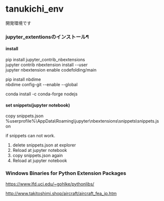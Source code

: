 # tanukichi_env
開発環境です


### jupyter_extentionsのインストール¶
#### install  
pip install jupyter_contrib_nbextensions  
jupyter contrib nbextension install --user  
jupyter nbextension enable codefolding/main  

pip install nbdime  
nbdime config-git --enable --global  

conda install -c conda-forge nodejs

#### set snippets(jupyter notebook)
copy snippets.json  
%userprofile%\AppData\Roaming\jupyter\nbextensions\snippets\snippets.json

if snippets can not work.
1. delete snippets.json at explorer
2. Reload at jupyter notebook
3. copy snippets.json again
4. Reload at jupyter notebook  


### Windows Binaries for Python Extension Packages
https://www.lfd.uci.edu/~gohlke/pythonlibs/



http://www.takitoshimi.shop/aircraft/aircraft_fea_jp.htm
